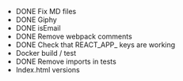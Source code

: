 - DONE Fix MD files
- DONE Giphy
- DONE isEmail
- DONE Remove webpack comments
- DONE Check that REACT_APP_ keys are working
- Docker build / test
- DONE Remove imports in tests
- Index.html versions